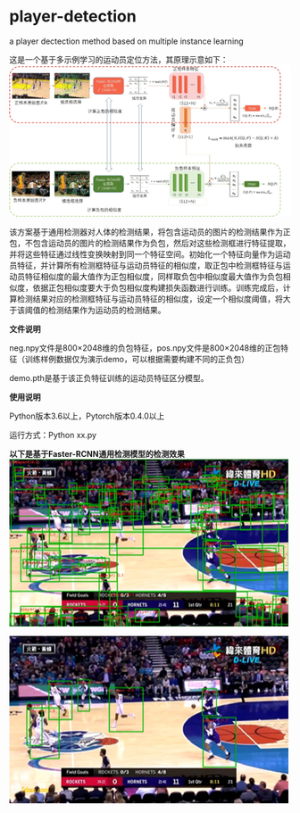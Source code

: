 # player-detection
a player dectection method based on multiple instance learning

这是一个基于多示例学习的运动员定位方法，其原理示意如下：
![image](https://github.com/Tomwmg/player-detection/blob/master/framework.jpg)

该方案基于通用检测器对人体的检测结果，将包含运动员的图片的检测结果作为正包，不包含运动员的图片的检测结果作为负包，然后对这些检测框进行特征提取，并将这些特征通过线性变换映射到同一个特征空间。初始化一个特征向量作为运动员特征，并计算所有检测框特征与运动员特征的相似度，取正包中检测框特征与运动员特征相似度的最大值作为正包相似度，同样取负包中相似度最大值作为负包相似度，依据正包相似度要大于负包相似度构建损失函数进行训练。训练完成后，计算检测结果对应的检测框特征与运动员特征的相似度，设定一个相似度阈值，将大于该阈值的检测结果作为运动员的检测结果。

**文件说明**

neg.npy文件是800×2048维的负包特征，pos.npy文件是800×2048维的正包特征（训练样例数据仅为演示demo，可以根据需要构建不同的正负包）

demo.pth是基于该正负特征训练的运动员特征区分模型。

**使用说明**

Python版本3.6以上，Pytorch版本0.4.0以上

运行方式：Python xx.py

**以下是基于Faster-RCNN通用检测模型的检测效果**
<img src="https://github.com/Tomwmg/player-detection/blob/master/base.jpg" width="500" height="300" alt="通用检测"/><br/>

<img src="https://github.com/Tomwmg/player-detection/blob/master/mil.jpg" width="500" height="300" alt="运动员检测"/><br/>

